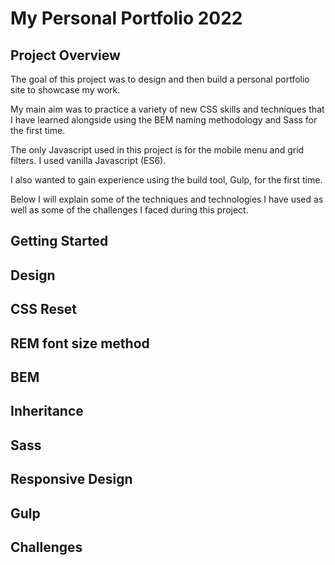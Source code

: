 # My Personal Portfolio 2022

## Project Overview

The goal of this project was to design and then build a personal portfolio site to showcase my work.

My main aim was to practice a variety of new CSS skills and techniques that I have learned alongside using the BEM naming methodology and Sass for the first time.

The only Javascript used in this project is for the mobile menu and grid filters. I used vanilla Javascript (ES6).

I also wanted to gain experience using the build tool, Gulp, for the first time.

Below I will explain some of the techniques and technologies I have used as well as some of the challenges I faced during this project.

## Getting Started

## Design

## CSS Reset

## REM font size method

## BEM

## Inheritance

## Sass

## Responsive Design

## Gulp

## Challenges
